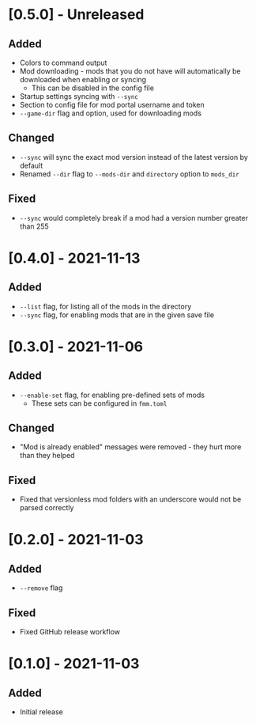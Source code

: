 # [0.5.0] - Unreleased

## Added
- Colors to command output
- Mod downloading - mods that you do not have will automatically be downloaded when enabling or syncing
  - This can be disabled in the config file
- Startup settings syncing with `--sync`
- Section to config file for mod portal username and token
- `--game-dir` flag and option, used for downloading mods

## Changed
- `--sync` will sync the exact mod version instead of the latest version by default
- Renamed `--dir` flag to `--mods-dir` and `directory` option to `mods_dir`

## Fixed
- `--sync` would completely break if a mod had a version number greater than 255

# [0.4.0] - 2021-11-13

## Added
- `--list` flag, for listing all of the mods in the directory
- `--sync` flag, for enabling mods that are in the given save file

# [0.3.0] - 2021-11-06

## Added
- `--enable-set` flag, for enabling pre-defined sets of mods
  - These sets can be configured in `fmm.toml`

## Changed
- "Mod is already enabled" messages were removed - they hurt more than they helped

## Fixed
- Fixed that versionless mod folders with an underscore would not be parsed correctly

# [0.2.0] - 2021-11-03

## Added
- `--remove` flag

## Fixed
- Fixed GitHub release workflow

# [0.1.0] - 2021-11-03

## Added
- Initial release
